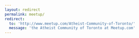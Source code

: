 ```yaml
---
layout: redirect
permalink: meetup/
redirect:
  to: 'http://www.meetup.com/Atheist-Community-of-Toronto/'
  message: 'the Atheist Community of Toronto at Meetup.com'
---
```

